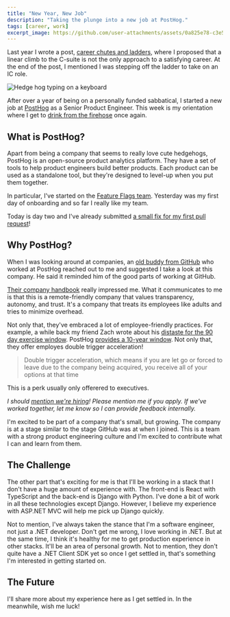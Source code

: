 ```yaml
---
title: "New Year, New Job"
description: "Taking the plunge into a new job at PostHog."
tags: [career, work]
excerpt_image: https://github.com/user-attachments/assets/0a825e78-c3e5-4aa4-ac1f-13ba597da4a5
---
```


Last year I wrote a post, [career chutes and ladders](/archive/2024/12/10/chutes-and-ladder), where I proposed that a linear climb to the C-suite is not the only approach to a satisfying career. At the end of the post, I mentioned I was stepping off the ladder to take on an IC role.

![Hedge hog typing on a keyboard](https://github.com/user-attachments/assets/0a825e78-c3e5-4aa4-ac1f-13ba597da4a5)

After over a year of being on a personally funded sabbatical, I started a new job at [PostHog](https://posthog.com) as a Senior Product Engineer. This week is my orientation where I get to [drink from the firehose](https://haacked.com/archive/2007/10/26/drinking-from-the-firehose.aspx/) once again.

## What is PostHog?

Apart from being a company that seems to really love cute hedgehogs, PostHog is an open-source product analytics platform. They have a set of tools to help product engineers build better products. Each product can be used as a standalone tool, but they're designed to level-up when you put them together.

In particular, I've started on the [Feature Flags team](https://posthog.com/feature-flags). Yesterday was my first day of onboarding and so far I really like my team.

Today is day two and I've already submitted [a small fix for my first pull request](https://github.com/PostHog/posthog/pull/27340)!

## Why PostHog?

When I was looking around at companies, an [old buddy from GitHub](https://github.com/phanatic) who worked at PostHog reached out to me and suggested I take a look at this company. He said it reminded him of the good parts of working at GitHub.

[Their company handbook](https://posthog.com/handbook) really impressed me. What it communicates to me is that this is a remote-friendly company that values transparency, autonomy, and trust. It's a company that treats its employees like adults and tries to minimize overhead.

Not only that, they've embraced a lot of employee-friendly practices. For example, a while back my friend Zach wrote about his [distaste for the 90 day exercise window](https://zachholman.com/posts/fuck-your-90-day-exercise-window/). PostHog [provides a 10-year window](https://posthog.com/handbook/people/compensation). Not only that, they offer employes double trigger acceleration!

> Double trigger acceleration, which means if you are let go or forced to leave due to the company being acquired, you receive all of your options at that time

This is a perk usually only offerered to executives.

*I should [mention we're hiring](https://posthog.com/careers)! Please mention me if you apply. If we've worked together, let me know so I can provide feedback internally.*

I'm excited to be part of a company that's small, but growing. The company is at a stage similar to the stage GitHub was at when I joined. This is a team with a strong product engineering culture and I'm excited to contribute what I can and learn from them.

## The Challenge

The other part that's exciting for me is that I'll be working in a stack that I don't have a huge amount of experience with. The front-end is React with TypeScript and the back-end is Django with Python. I've done a bit of work in all these technologies except Django. However, I believe my experience with ASP.NET MVC will help me pick up Django quickly.

Not to mention, I've always taken the stance that I'm a software engineer, not just a .NET developer. Don't get me wrong, I love working in .NET. But at the same time, I think it's healthy for me to get production experience in other stacks. It'll be an area of personal growth. Not to mention, they don't quite have a .NET Client SDK yet so once I get settled in, that's something I'm interested in getting started on.

## The Future

I'll share more about my experience here as I get settled in. In the meanwhile, wish me luck!
